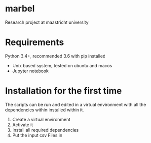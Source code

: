 # marbel
Research project at maastricht university

# Requirements
Python 3.4+, recommended 3.6 with pip installed 
- Unix based system, tested on ubuntu and macos
- Jupyter notebook

# Installation for the first time
The scripts can be run and edited in a virtual environment with all the dependencies within installed within it.
1. Create a virtual environment
2. Activate it
3. Install all required dependencies
4. Put the input csv Files in 


